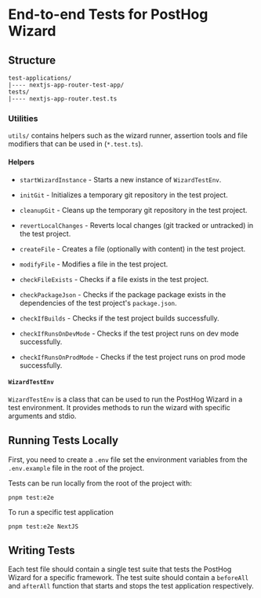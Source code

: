 # End-to-end Tests for PostHog Wizard

## Structure

```
test-applications/
|---- nextjs-app-router-test-app/
tests/
|---- nextjs-app-router.test.ts
```

### Utilities

`utils/` contains helpers such as the wizard runner, assertion tools and file modifiers that can be used in (`*.test.ts`).

#### Helpers

- `startWizardInstance` - Starts a new instance of `WizardTestEnv`.

- `initGit` - Initializes a temporary git repository in the test project.
- `cleanupGit` - Cleans up the temporary git repository in the test project.
- `revertLocalChanges` - Reverts local changes (git tracked or untracked) in the test project.

- `createFile` - Creates a file (optionally with content) in the test project.
- `modifyFile` - Modifies a file in the test project.

- `checkFileExists` - Checks if a file exists in the test project.
- `checkPackageJson` - Checks if the package package exists in the dependencies of the test project's `package.json`.

- `checkIfBuilds` - Checks if the test project builds successfully.
- `checkIfRunsOnDevMode` - Checks if the test project runs on dev mode successfully.
- `checkIfRunsOnProdMode` - Checks if the test project runs on prod mode successfully.

#### `WizardTestEnv`

`WizardTestEnv` is a class that can be used to run the PostHog Wizard in a test environment. It provides methods to run the wizard with specific arguments and stdio.

## Running Tests Locally

First, you need to create a `.env` file set the environment variables from the `.env.example` file in the root of the project.

Tests can be run locally from the root of the project with:

`pnpm test:e2e`

To run a specific test application

`pnpm test:e2e NextJS`

## Writing Tests

Each test file should contain a single test suite that tests the PostHog Wizard for a specific framework. The test suite should contain a `beforeAll` and `afterAll` function that starts and stops the test application respectively.
